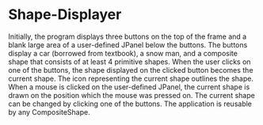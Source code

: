 # Shape-Displayer
Initially, the program displays three buttons on the top of the frame and a blank large area of a user-defined JPanel below the buttons. 
The buttons display a car (borrowed from textbook), a snow man, and a composite shape that consists of at least 4 primitive shapes. 
When the user clicks on one of the buttons, the shape displayed on the clicked button becomes the current shape. 
The icon representing the current shape outlines the shape.
When a mouse is clicked on the user-defined JPanel, the current shape is drawn on the position which the mouse was pressed on.
The current shape can be changed by clicking one of the buttons.
The application is reusable by any CompositeShape.
